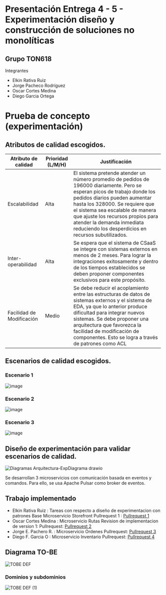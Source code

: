 # Presentación Entrega 4 - 5 - Experimentación diseño y construcción de soluciones no monolíticas

## Grupo TON618
Integrantes
* Elkin Rativa Ruiz
* Jorge Pacheco Rodríguez
* Oscar Cortes Medina
* Diego Garcia Ortega

# Prueba de concepto (experimentación)

## Atributos de calidad escogidos.

| **Atributo de calidad**   | **Prioridad (L/M/H)** | **Justificación**  |
| ------------------------- | --------------------- | ------------------------------------------------------------------------ |
| Escalabilidad             | Alta                  | El sistema pretende atender un número promedio de pedidos de 196000 diariamente. Pero se esperan picos de trabajo donde los pedidos diarios pueden aumentar hasta los 328000. Se requiere que el sistema sea escalable de manera que ajuste los recursos propios para atender la demanda inmediata reduciendo los desperdicios en recursos subutilizados. |
| Inter-operabilidad        | Alta                  | Se espera que el sistema de CSaaS se integre con sistemas externos en menos de 2 meses. Para lograr la integraciones exitosamente y dentro de los tiempos establecidos se deben proponer componentes exclusivos para este propósito.  |
| Facilidad de Modificación | Medio                 | Se debe reducir el acoplamiento entre las estructuras de datos de sistemas externos y el sistema de EDA, ya que lo anterior produce dificultad para integrar nuevos sistemas. Se debe proponer una arquitectura que favorezca la facilidad de modificación de componentes. Esto se logra a través de patrones como ACL |

## Escenarios de calidad escogidos.

### Escenario 1
![image](https://user-images.githubusercontent.com/78925077/223602167-acb6196f-6909-4e78-9a4b-e10577be6eec.png)

### Escenario 2
![image](https://user-images.githubusercontent.com/78925077/223602437-28112387-255d-4db3-9943-8dcbc282262e.png)

### Escenario 3
![image](https://user-images.githubusercontent.com/78925077/223602552-250d0b05-1134-4589-b20c-f2cbc1cf6d4f.png)

## Diseño de experimentación para validar escenarios de calidad. 

![Diagramas Arquitectura-ExpDiagrama drawio](https://user-images.githubusercontent.com/78925077/225509230-6a8fb5f8-d735-4cb0-9200-6f0a4571bdbb.png)

Se desarrollan 3 microservicios con comunicación basada en eventos y comandos. Para ello, se usa Apache Pulsar como broker de eventos.

## Trabajo implementado

* Elkin Rativa Ruiz   : Tareas con respecto a diseño de experimentacion con patrones
                        Base Microservicio Storefront
                        Pullrequest 1 : [Pullrequest 1](https://github.com/dfgoUniandes/ton618-no-monoliticas/pull/1)
* Oscar Cortes Medina : Microservicio Rutas
                        Revision de implementacion de version 1: 
                        Pullrequest: [Pullrequest 2](https://github.com/dfgoUniandes/ton618-no-monoliticas/pull/2)
* Jorge E. Pachero R. : Microservicio Ordenes
                        Pullrequest: [Pullrequest 3](https://github.com/dfgoUniandes/ton618-no-monoliticas/pull/3)
* Diego F. Garcia O   : Microservicio Inventario
                        Pullrequest: [Pullrequest 4](https://github.com/dfgoUniandes/ton618-no-monoliticas/pull/4)
                        
## Diagrama TO-BE 

![TOBE DEF](https://user-images.githubusercontent.com/78925077/225508976-1b87b438-1c3b-41b1-b42f-98c2520de8a5.jpg)

### Dominios y subdominios
![TOBE DEF (1)](https://user-images.githubusercontent.com/78925077/225509024-85d26377-d0c1-4f9b-beb8-5e1dc7021bd7.jpg)

